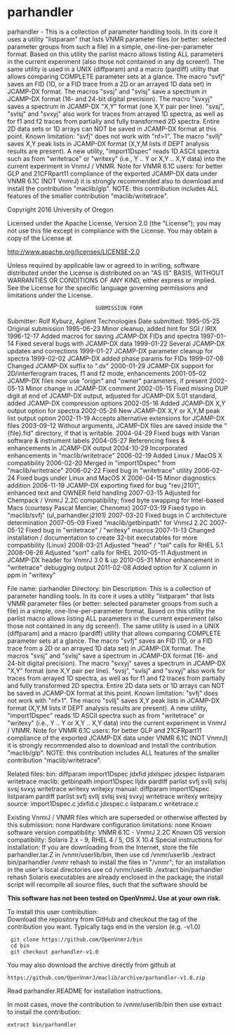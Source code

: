 # parhandler
 parhandler - This is a collection of parameter handling tools. In its core
 it
 uses a utility "listparam" that lists VNMR parameter files (or
 better: selected parameter groups from such a file) in a simple,
 one-line-per-parameter format. Based on this utility the parlist
 macro allows listing ALL parameters in the current experiment (also
 those not contained in any dg screen!).  The same utility is used in a
 UNIX (diffparam) and a macro (pardiff) utility that allows comparing
 COMPLETE parameter sets at a glance. The macro "svfj" saves an FID
 (1D, or a FID trace from a 2D or an arrayed 1D data set) in JCAMP-DX
 format. The macros "svsj" and "svlsj" save a spectrum in JCAMP-DX
 format (16- and 24-bit digital precision). The macro "svxyj" saves
 a spectrum in JCAMP-DX "X,Y" format (one X,Y pair per line). "svsj",
 "svlsj" and "svxyj" also work for traces from arrayed 1D spectra, as
 well as for f1 and f2 traces from partially and fully transformed 2D
 spectra. Entire 2D data sets or 1D arrays can NOT be saved in JCAMP-DX
 format at this point. Known limitation: "svfj" does not work with
 "nf>1". The macro "svllj" saves X,Y peak lists in JCAMP-DX format
 (X,Y,M lists if DEPT analysis results are present). A new utility,
 "import1Dspec" reads 1D ASCII spectra such as from "writetrace"
 or "writexy" (i.e., Y .. Y or X,Y .. X,Y data) into the current
 experiment in VnmrJ / VNMR. Note for VNMR 6.1C users: for better
 GLP and 21CFRpart11 compliance of the exported JCAMP-DX data under
 VNMR 6.1C (NOT VnmrJ) it is strongly recommended also to download
 and install the contribution "maclib/glp". NOTE: this contribution
 includes ALL features of the smaller contribution "maclib/writetrace".

 Copyright 2016 University of Oregon

 Licensed under the Apache License, Version 2.0 (the "License");
 you may not use this file except in compliance with the License.
 You may obtain a copy of the License at

   http://www.apache.org/licenses/LICENSE-2.0

 Unless required by applicable law or agreed to in writing, software
 distributed under the License is distributed on an "AS IS" BASIS,
 WITHOUT WARRANTIES OR CONDITIONS OF ANY KIND, either express or implied.
 See the License for the specific language governing permissions and
 limitations under the License.

                                SUBMISSION FORM

Submitter:      Rolf Kyburz, Agilent Technologies
Date submitted: 1995-05-25 Original submission
                1995-06-23 Minor cleanup, added hint for SGI / IRIX
                1996-12-17 Added macros for saving JCAMP-DX FIDs and spectra
                1997-01-14 Fixed several bugs with JCAMP-DX data
                1999-01-22 Several JCAMP-DX updates and corrections
                1999-01-27 JCAMP-DX parameter cleanup for spectra
                1999-02-02 JCAMP-DX added phase params for FIDs
                1999-07-08 Changed JCAMP-DX suffix to ".dx"
                2000-01-29 JCAMP-DX support for 2D/interferogram traces, f1
                           and f2 mode, enhancements
                2001-05-02 JCAMP-DX files now use "origin" and "owner"
                           parameters, if present
                2002-05-13 Minor change in JCAMP-DX comment
                2002-05-15 Fixed missing DUP digit at end of JCAMP-DX output,
                           adjusted for JCAMP-DX 5.01 standard, added JCAMP-DX
                           compression options
                2002-05-16 Added JCAMP-DX X,Y output option for spectra
                2002-05-26 New JCAMP-DX X,Y or X,Y,M peak list output option
                2002-11-19 Accepts alternative extensions for JCAMP-DX files
                2003-09-12 Without arguments, JCAMP-DX files are saved inside
                           the "{file}.fid" directory, if that is writable.
                2004-04-29 Fixed bugs with Varian software & instrument labels
                2004-05-27 Referencing fixes & enhancements in JCAMP-DX output
                2004-10-29 Incorporated enhancements in "maclib/writetrace"
                2006-02-19 Added Linux / MacOS X compatibility
                2006-02-20 Merged in "import1Dspec" from "maclib/writetrace"
                2006-02-22 Fixed bug in "writetrace" utility
                2006-02-24 Fixed bugs under Linux and MacOS X
                2006-04-15 Minor diagnostics addition
                2006-11-19 JCAMP-DX exporting fixed for bug "rev.j2101",
                           enhanced text and OWNER field handling
                2007-03-15 Adjusted for Chempack / VnmrJ 2.2C compatibility;
                           fixed byte swapping for Intel-based Macs (courtesy
                           Pascal Mercier, Chenomx)
                2007-03-19 Fixed typo in "maclib/svfj" (ul_parhandler.j2101)
                2007-03-20 Fixed bugs in C architecture determination
                2007-05-09 Fixed "maclib/getbinpath" for VnmrJ 2.2C
                2007-05-12 Fixed bug in "writetrace" / "writexy" macros
                2007-11-13 Changed installation / documentation to create
                           32-bit executables for more compatibility (Linux)
                2008-03-21 Adjusted "head" / "tail" calls for RHEL 5.1
                2008-06-26 Adjusted "sort" calls for RHEL
                2010-05-11 Adjustment in JCAMP-DX header for VnmrJ 3.0 & up
                2010-05-31 Minor enhancement in "writetrace" debugging output
                2011-02-08 Added option for X column in ppm in "writexy"

File name:      parhandler
Directory:      bin
Description:    This is a collection of parameter handling tools. In its core
                it uses a utility "listparam" that lists VNMR parameter files
                (or better: selected parameter groups from such a file) in a
                simple, one-line-per-parameter format. Based on this utility
                the parlist macro allows listing ALL parameters in the current
                experiment (also those not contained in any dg screen!).  The
                same utility is used in a UNIX (diffparam) and a macro
                (pardiff) utility that allows comparing COMPLETE parameter
                sets at a glance.
                The macro "svfj" saves an FID  (1D, or a FID trace from a 2D
                or an arrayed 1D data set) in JCAMP-DX format. The macros
                "svsj" and "svlsj" save a spectrum in JCAMP-DX format (16- and
                24-bit digital precision). The macro "svxyj" saves a spectrum
                in JCAMP-DX "X,Y" format (one X,Y pair per line).
                "svsj", "svlsj" and "svxyj" also work for traces from arrayed
                1D spectra, as well as for f1 and f2 traces from partially and
                fully transformed 2D spectra. Entire 2D data sets or 1D arrays
                can NOT be saved in JCAMP-DX format at this point. Known
                limitation: "svfj" does not work with "nf>1".
                The macro "svllj" saves X,Y peak lists in JCAMP-DX format
                (X,Y,M lists if DEPT analysis results are present).
                A new utility, "import1Dspec" reads 1D ASCII spectra such as
                from "writetrace" or "writexy" (i.e., Y .. Y or X,Y .. X,Y
                data) into the current experiment in VnmrJ / VNMR.
                Note for VNMR 6.1C users: for better GLP and 21CFRpart11
                compliance of the exported JCAMP-DX data under VNMR 6.1C (NOT
                VnmrJ) it is strongly recommended also to download and install
                the contribution "maclib/glp".
                NOTE: this contribution includes ALL features of the smaller
                      contribution "maclib/writetrace".

Related files:  bin:     diffparam     import1Dspec  jdxfid        jdxlspec
                         jdxspec       listparam     writetrace
                maclib:  getbinpath    import1Dspec  lljdx         pardiff
                         parlist       svfj          svllj         svlsj
                         svsj          svxyj         writetrace    writexy
                         writejxy
                manual:  diffparam     import1Dspec  listparam     pardiff
                         parlist       svfj          svllj         svlsj
                         svsj          svxyj         writetrace    writexy
                         writejxy
                source:  import1Dspec.c  jdxfid.c    jdxspec.c     listparam.c
                         writetrace.c

Existing VnmrJ / VNMR files which are superseded or
otherwise affected by this submission:  none
Hardware configuration limitations:     none
Known software version compatibility:   VNMR 6.1C - VnmrJ 2.2C
Known OS version compatibility:         Solaris 2.x - 9, RHEL 4 / 5, OS X 10.4
Special instructions for installation:
    If you are downloading from the Internet, store
    the file parhandler.tar.Z in /vnmr/userlib/bin, then use
        cd /vnmr/userlib
        ./extract bin/parhandler /vnmr
        rehash
    to install the files in "/vnmr"; for an installation in the user's local
    directories use
        cd /vnmr/userlib
        ./extract bin/parhandler
        rehash
    Solaris executables are already enclosed in the package; the install
    script will recompile all source files, such that the software should be

**This software has not been tested on OpenVnmrJ. Use at your own risk.**

To install this user contribution:  
Download the repository from GitHub and checkout the tag of the contribution you want.
Typically tags end in the version (e.g. -v1.0)

     git clone https://github.com/OpenVnmrJ/bin  
     cd bin  
     git checkout parhandler-v1.0


You may also download the archive directly from github at

    https://github.com/OpenVnmrJ/maclib/archive/parhandler-v1.0.zip

Read parhandler.README for installation instructions.

In most cases, move the contribution to /vnmr/userlib/bin 
then use extract to install the contribution:  

    extract bin/parhandler